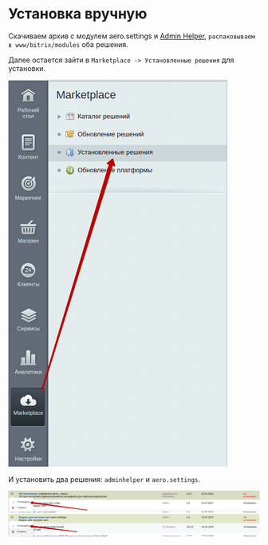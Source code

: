 # Установка вручную

Скачиваем архив с модулем aero.settings и [Admin Helper](https://github.com/DigitalWand/digitalwand.admin_helper), `распаковываем в www/bitrix/modules` оба решения.

Далее остается зайти в `Marketplace -> Установленные решения` для установки.

![image alt text](img/composerinstall/image_0.png)

И установить два решения: `adminhelper` и `aero.settings`.

![image alt text](img/composerinstall/image_1.png)![image alt text](img/composerinstall/image_2.png)